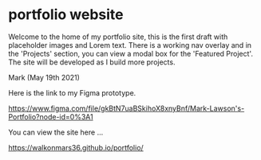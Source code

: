 # portfolio website

Welcome to the home of my portfolio site, this is the first draft with placeholder images and Lorem text. There is a working nav overlay and in the 'Projects' section, you can view a modal box for the 'Featured Project'. The site will be developed as I build more projects.

Mark (May 19th 2021)

Here is the link to my Figma prototype.

https://www.figma.com/file/gkBtN7uaBSkihoX8xnyBnf/Mark-Lawson's-Portfolio?node-id=0%3A1

You can view the site here ...

https://walkonmars36.github.io/portfolio/
